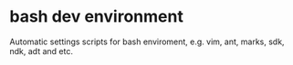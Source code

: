 bash dev environment
===============================

Automatic settings scripts for bash enviroment, e.g. vim, ant, marks, sdk, ndk, adt and etc.
